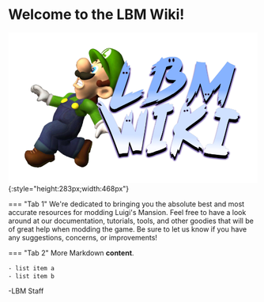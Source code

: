 # Welcome to the LBM Wiki! 
![ ](assets/welcome/welcome.png){:style="height:283px;width:468px"}

=== "Tab 1"
    We're dedicated to bringing you the absolute best and most accurate resources for modding Luigi's Mansion. 
    Feel free to have a look around at our documentation, tutorials, tools, and other goodies that will be of great help when modding the game.
    Be sure to let us know if you have any suggestions, concerns, or improvements!

=== "Tab 2"
    More Markdown **content**.

    - list item a
    - list item b

-LBM Staff